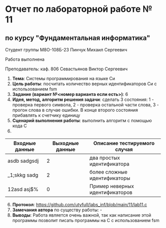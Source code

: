 # Отчет по лабораторной работе № 11
## по курсу "Фундаментальная информатика"

Студент группы М8О-108Б-23 Пинчук Михаил Сергеевич

Работа выполнена 

Преподаватель: каф. 806 Севастьянов Виктор Сергеевич

1. **Тема**: Системы программирования на языке Си
2. **Цель работы**: посчитать количество верных идентификаторов Си с использованием fsm
3. **Задание (вариант №<номер варианта если есть>)**: 6
4. **Идея, метод, алгоритм решения задачи**: сделать 3 состояния: 1 - проверка первого символа, 2 - проверка остальной части слова, 3 - прогон слова в случае ошибки. В конце второго состояния прибавлять к счетчику единицу
5. **Сценарий выполнения работы**: выполнить алгоритм с помощью кода С
6. 
| Входные данные | Выходные данные | Описание тестируемого случая                    |
|----------------|-----------------|-------------------------------------------------|
| asdb sadgsdj   | 2               | два простых идентификатора                      |
| _1;skkg  sadg  | 2               | более сложные идентификаторы                    |
| 12asd asj$%    | 0               | Пример неверных  идентификаторов                |

6. **Протокол**: https://github.com/utyfull/labs_inf/blob/main/11/lab11.c
7. **Замечания автора** по существу работы: -
8. **Выводы**: Работа является очень важной, так как написание этой программы позволит писать программы на С с использованием fsm
